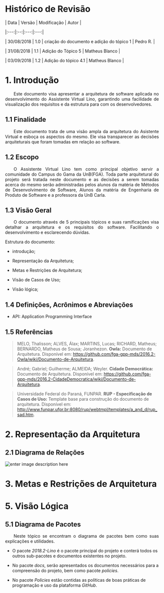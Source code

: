 # Histórico de Revisão

  

| Data | Versão | Modificação | Autor |

|:---:|:--:|:---:|:---:|

| 30/08/2018 | 1.0 | criação do documento e adição do tópico 1 | Pedro R. |

| 31/08/2018 | 1.1 | Adição do Tópico 5 | Matheus Blanco |

| 03/09/2018 | 1.2 | Adição do tópico 4.1 | Matheus Blanco |

  
  

# 1. Introdução

  

<p  align="justify">  &emsp;&emsp;Este documento visa apresentar a arquitetura de software aplicada no desenvolvimento do Assistente Virtual Lino, garantindo uma facilidade de visualização dos requisitos e da estrutura para com os desenvolvedores.</p>

  

## 1.1 Finalidade

  

<p  align="justify">  &emsp;&emsp;Este documento trata de uma visão ampla da arquitetura do Asistente Virtual e esboça os aspectos do mesmo. Ele visa transparecer as decisões arquiteturais que foram tomadas em relação ao software.</p>

  

## 1.2 Escopo

  

<p  align="justify">  &emsp;&emsp;O Assistente Virtual Lino tem como principal objetivo servir a comunidade do Campus do Gama da UnB(FGA). Toda parte arquitetural do projeto será tratada neste documento e as decisões a serem tomadas acerca do mesmo serão administradas pelos alunos da matéria de Métodos de Desenvolvimento de Software, Alunos da matéria de Engenharia de Produto de Software e a professora da UnB Carla.</p>

  

## 1.3 Visão Geral

  

<p  align="justify">  &emsp;&emsp;O documento através de 5 principais tópicos e suas ramificações visa detalhar a arquitetura e os requisitos do software. Facilitando o desenvolvimento e esclarecendo dúvidas.</p>

  

Estrutura do documento:

  

* introdução;

* Representação da Arquitetura;

* Metas e Restrições de Arquitetura;

* Visão de Casos de Uso;

* Visão lógica;

  

## 1.4 Definições, Acrônimos e Abreviações

  

* API: Application Programming Interface

  

## 1.5 Referências

  

> MELO, Thalisson; ALVES, Álax; MARTINS, Lucas; RICHARD, Matheus; BERNARDO, Matheus de Sousa; Joranhezon. <b>Owla:</b> Documento de Arquitetura. Disponível em: <https://github.com/fga-gpp-mds/2016.2-Owla/wiki/Documento-de-Arquitetura>.

  

> André; Gabriel; Guilherme; ALMEIDA; Weyler. <b>Cidade Democrática:</b> Documento de Arquitetura. Disponível em: <https://github.com/fga-gpp-mds/2016.2-CidadeDemocratica/wiki/Documento-de-Arquitetura>.

  

> Universidade Federal do Paraná, FUNPAR. <b>RUP - Especificação de Casos de Uso:</b> Template base para construção do documento de arquitetura. Disponível em: <http://www.funpar.ufpr.br:8080/rup/webtmpl/templates/a_and_d/rup_sad.htm>.

  

# 2. Representação da Arquitetura

  
## 2.1 Diagrama de Relações
  ![enter image description here](https://lh3.googleusercontent.com/lxoDIjpmp0VIwBZwEhy7SzU2QzXmgYeQr3AcLLr-yVH9X3gLkpj7G2U1gJIvq9p4dPy-lFoi8N3V "Diagrama de Relações")

# 3. Metas e Restrições de Arquitetura
  
# 5. Visão Lógica

  

## 5.1 Diagrama de Pacotes

  

<p  align="justify">  &emsp;&emsp;Neste tópico se encontram o diagrama de pacotes bem como suas explicações e utilidades.</p>

  

* O pacote <i>2018.2-Lino</i> é o pacote principal do projeto e conterá todos os outros sub-pacotes e documentos existentes no projeto.

  

* No pacote <i>docs</i>, serão apresentados os documentos necessários para a compreensão do projeto, bem como pacote <i>policies</i>.

  

* No pacote <i>Policies</i> estão contidas as políticas de boas práticas de programação e uso da plataforma <i>GitHub</i>.